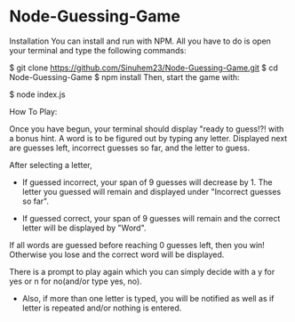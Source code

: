 # Node-Guessing-Game

Installation
You can install and run with NPM. All you have to do is open your terminal and type the following commands:

$ git clone https://github.com/Sinuhem23/Node-Guessing-Game.git
$ cd Node-Guessing-Game
$ npm install
Then, start the game with:

$ node index.js


How To Play:

Once you have begun, your terminal should display "ready to guess!?! with a bonus hint. A word is to be figured out by typing any letter. Displayed next are guesses left, incorrect guesses so far, and the letter to guess. 

After selecting a letter,

* If guessed incorrect, your span of 9 guesses will decrease by 1. The letter you guessed will remain and displayed under "Incorrect guesses so far". 

* If guessed correct, your span of 9 guesses will remain and the correct letter will be displayed by "Word".

If all words are guessed before reaching 0 guesses left, then you win! Otherwise you lose and the correct word will be displayed.

There is a prompt to play again which you can simply decide with a y for yes or n for no(and/or type yes, no).

* Also, if more than one letter is typed, you will be notified as well as if letter is repeated and/or nothing is entered.